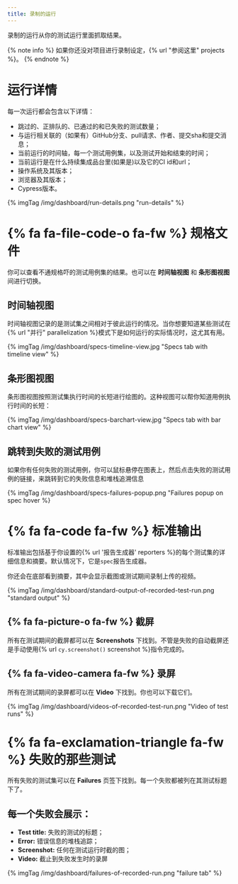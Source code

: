 ```yaml
---
title: 录制的运行
---
```


录制的运行从你的测试运行里面抓取结果。

{% note info %}
如果你还没对项目进行录制设定，{% url "参阅这里" projects %}。
{% endnote %}

# 运行详情

每一次运行都会包含以下详情：

- 跳过的、正排队的、已通过的和已失败的测试数量；
- 与运行相关联的（如果有）GitHub分支、pull请求、作者、提交sha和提交消息；
- 当前运行的时间轴，每一个测试用例集，以及测试开始和结束的时间；
- 当前运行是在什么持续集成品台里(如果是)以及它的CI id和url；
- 操作系统及其版本；
- 浏览器及其版本；
- Cypress版本。

{% imgTag /img/dashboard/run-details.png "run-details" %}

# {% fa fa-file-code-o fa-fw %} 规格文件

你可以查看不通规格吓的测试用例集的结果。也可以在 **时间轴视图** 和 **条形图视图** 间进行切换。

## 时间轴视图

时间轴视图记录的是测试集之间相对于彼此运行的情况。当你想要知道某些测试在{% url "并行" parallelization %}模式下是如何运行的实际情况时，这尤其有用。

{% imgTag /img/dashboard/specs-timeline-view.jpg "Specs tab with timeline view" %}

## 条形图视图

条形图视图按照测试集执行时间的长短进行绘图的。这种视图可以帮你知道用例执行时间的长短：

{% imgTag /img/dashboard/specs-barchart-view.jpg "Specs tab with bar chart view" %}

## 跳转到失败的测试用例

如果你有任何失败的测试用例，你可以鼠标悬停在图表上，然后点击失败的测试用例的链接，来跳转到它的失败信息和堆栈追溯信息

{% imgTag /img/dashboard/specs-failures-popup.png "Failures popup on spec hover %}

# {% fa fa-code fa-fw %} 标准输出

标准输出包括基于你设置的{% url '报告生成器' reporters %}的每个测试集的详细信息和摘要。默认情况下，它是`spec`报告生成器。

你还会在底部看到摘要，其中会显示截图或测试期间录制上传的视频。

{% imgTag /img/dashboard/standard-output-of-recorded-test-run.png "standard output" %}

## {% fa fa-picture-o fa-fw %} 截屏

所有在测试期间的截屏都可以在 **Screenshots** 下找到。不管是失败的自动截屏还是手动使用{% url `cy.screenshot()` screenshot %}指令完成的。

## {% fa fa-video-camera fa-fw %} 录屏

所有在测试期间的录屏都可以在 **Video** 下找到。你也可以下载它们。

{% imgTag /img/dashboard/videos-of-recorded-test-run.png "Video of test runs" %}

# {% fa fa-exclamation-triangle fa-fw %} 失败的那些测试

所有失败的测试集可以在 **Failures** 页签下找到。每一个失败都被列在其测试标题下了。

## 每一个失败会展示：

- **Test title:** 失败的测试的标题；
- **Error:** 错误信息的堆栈追踪；
- **Screenshot:** 任何在测试运行时截的图；
- **Video:** 截止到失败发生时的录屏

{% imgTag /img/dashboard/failures-of-recorded-run.png "failure tab" %}
